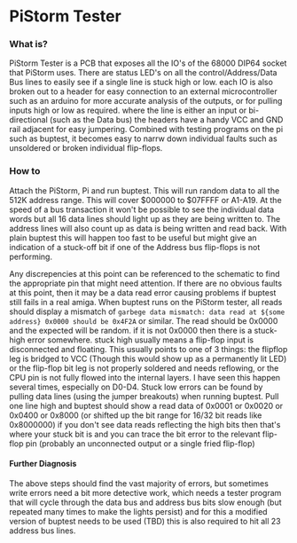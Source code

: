 # PiStorm Tester
### What is?
PiStorm Tester is a PCB that exposes all the IO's of the 68000 DIP64 socket that PiStorm uses. There are status LED's on all the control/Address/Data Bus lines to easily see if a single line is stuck high or low. each IO is also broken out to a header for easy connection to an external microcontroller such as an arduino for more accurate analysis of the outputs, or for pulling inputs high or low as required. where the line is either an input or bi-directional (such as the Data bus) the headers have a handy VCC and GND rail adjacent for easy jumpering. 
Combined with testing programs on the pi such as buptest, it becomes easy to narrw down individual faults such as unsoldered or broken individual flip-flops.
### How to
Attach the PiStorm, Pi and run buptest. This will run random data to all the 512K address range. This will cover $000000 to $07FFFF or A1-A19.
At the speed of a bus transaction it won't be possible to see the individual data words but all 16 data lines should light up as they are being written to. The address lines will also count up as data is being written and read back. With plain buptest this will happen too fast to be useful but might give an indication of a stuck-off bit if one of the Address bus flip-flops is not performing.

Any discrepencies at this point can be referenced to the schematic to find the appropriate pin that might need attention.
If there are no obvious faults at this point, then it may be a data read error causing problems if buptest still fails in a real amiga. When buptest runs on the PiStorm tester, all reads should display a mismatch of `garbege data mismatch: data read at ${some address} 0x0000 should be 0x4F2A` or similar. The read should be 0x0000 and the expected will be random. if it is not 0x0000 then there is a  stuck-high error somewhere. stuck high usually means a flip-flop input is disconnected and floating. This usually points to one of 3 things: the flipflop leg is bridged to VCC (Though this would show up as a permanently lit LED) or the flip-flop bit leg is not properly soldered and needs reflowing, or the CPU pin is not fully flowed into the internal layers. I have seen this happen several times, especially on D0-D4.
Stuck low errors can be found by pulling data lines (using the jumper breakouts) when running buptest. Pull one line high and buptest should show a read data of 0x0001 or 0x0020 or 0x0400 or 0x8000 (or shifted up the bit range for 16/32 bit reads like 0x8000000) if you don't see data reads reflecting the high bits then that's where your stuck bit is and you can trace the bit error to the relevant flip-flop pin (probably an unconnected output or a single fried flip-flop)
#### Further Diagnosis
The above steps should find the vast majority of errors, but sometimes write errors need a bit more detective work, which needs a tester program that will cycle through the data bus and address bus bits slow enough (but repeated many times to make the lights persist) and for this a modified version of buptest needs to be used (TBD) this is also required to hit all 23 address bus lines.
